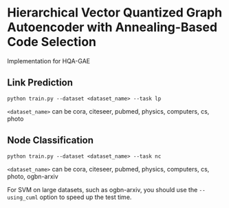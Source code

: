 # Hierarchical Vector Quantized Graph Autoencoder with Annealing-Based Code Selection

Implementation for HQA-GAE

## Link Prediction

```
python train.py --dataset <dataset_name> --task lp

```

`<dataset_name>` can be cora, citeseer, pubmed, physics, computers, cs, photo

## Node Classification

```
python train.py --dataset <dataset_name> --task nc

```

`<dataset_name>` can be cora, citeseer, pubmed, physics, computers, cs, photo, ogbn-arxiv

For SVM on large datasets, such as ogbn-arxiv, you should use the `--using_cuml` option to speed up the test time.